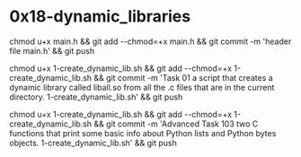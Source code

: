 # 0x18-dynamic_libraries

chmod u+x main.h && git add --chmod=+x main.h && git commit -m 'header file main.h' && git push

chmod u+x  1-create_dynamic_lib.sh && git add --chmod=+x  1-create_dynamic_lib.sh && git commit -m 'Task 01 a script that creates a dynamic library called liball.so from all the .c files that are in the current directory.  1-create_dynamic_lib.sh' && git push

chmod u+x  1-create_dynamic_lib.sh && git add --chmod=+x  1-create_dynamic_lib.sh && git commit -m 'Advanced Task 103 two C functions that print some basic info about Python lists and Python bytes objects.  1-create_dynamic_lib.sh' && git push